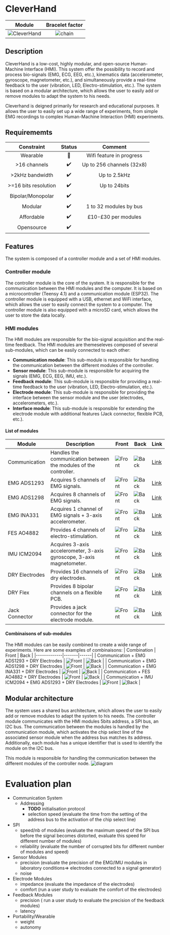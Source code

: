 # CleverHand
Module        |  Bracelet factor
:-------------------------:|:-------------------------:
![CleverHand](docs/anim.gif) |  ![chain](docs/bracelet_one.png)


## Description

CleverHand is a low-cost, highly modular, and open-source Human-Machine Interface (HMI). This system offer the possibility to record and process bio-signals (EMG, ECG, EEG, etc.), kinematics data (accelerometer, gyroscope, magnetometer, etc.), and simultaneously provide a real-time feedback to the user (vibration, LED, Electro-stimulation, etc.). The system is based on a modular architecture, which allows the user to easily add or remove modules to adapt the system to his needs.

Cleverhand is deigned primarily for research and educational purposes. It allows the user to easily set up a wide range of experiments, from simple EMG recordings to complex Human-Machine Interaction (HMI) experiments. 

## Requirememts
| **Constraint** |Status|Comment|
:---:|:---:|:---:|
|Wearable | :hammer:| Wifi feature in progress|
|>16 channels | :heavy_check_mark:| Up to 256 channels (32x8) |
|>2kHz bandwidth|:heavy_check_mark:| Up to 2.5kHz|
|>=16 bits resolution|:heavy_check_mark:| Up to 24bits|
|Bipolar/Monopolar |:heavy_check_mark:||
|Modular | :heavy_check_mark:| 1 to 32 modules by bus|
|Affordable | :heavy_check_mark:| £10-£30 per modules|
|Opensource |:heavy_check_mark:||



## Features
The system is composed of a controller module and a set of HMI modules. 

### Controller module
The controller module is the core of the system. It is responsible for the communication between the HMI modules and the computer. It is based on a microcontroller (Teensy 4.1) and a communication module (ESP32). The controller module is equipped with a USB, ethernet and WiFi interface, which allows the user to easily connect the system to a computer. The controller module is also equipped with a microSD card, which allows the user to store the data locally.

### HMI modules
The HMI modules are responsible for the bio-signal acquisition and the real-time feedback. The HMI modules are themeseleves composed of several sub-modules, which can be easily connected to each other:

- **Communication module**: This sub-module is responsible for handling the communication between the different modules of the controller.
- **Sensor module**: This sub-module is responsible for acquiring the signals (EMG, ECG, EEG, IMU, etc.).
- **Feedback module**: This sub-module is responsible for providing a real-time feedback to the user (vibration, LED, Electro-stimulation, etc.).
- **Electrode module**: This sub-module is responsible for providing the interface between the sensor module and the user (electrodes, accelerometers, etc.).
- **Interface module**: This sub-module is responsible for extending the electrode module with additional features (Jack connector, flexible PCB, etc.).

#### List of modules

| Module | Description | Front | Back | Link |
|--------|-------------|-------|------|--|
| Communication | Handles the communication between the modules of the controller. | ![Front](3d_model/modules/render/COM_MOD_front.png) | ![Back](3d_model/modules/render/COM_MOD_back.png) | [Link](KiCad/modules/COM_MOD/README.md) |
| EMG ADS1293  | Acquires 5 channels of EMG signals. | ![Front](3d_model/modules/render/EMG_DAQ_ADS1293_front.png) | ![Back](3d_model/modules/render/EMG_DAQ_ADS1293_back.png) | [Link](KiCad/modules/EMG_DAQ_ADS1293/README.md) |
| EMG ADS1298  | Acquires 8 channels of EMG signals. | ![Front](3d_model/modules/render/EMG_DAQ_ADS1298_front.png) | ![Back](3d_model/modules/render/EMG_DAQ_ADS1298_back.png) | [Link](KiCad/modules/EMG_DAQ_ADS1298/README.md) |
| EMG INA331   | Acquires 1 channel of EMG signals + 3-axis accelerometer. | ![Front](3d_model/modules/render/EMG_INA331_front.png) | ![Back](3d_model/modules/render/EMG_INA331_back.png) | [Link](KiCad/modules/EMG_INA331/README.md) |
| FES AO4882   | Provides 4 channels of electro-stimulation. | ![Front](3d_model/modules/render/FES_AO4882_front.png) | ![Back](3d_model/modules/render/FES_AO4882_back.png) | [Link](KiCad/modules/FES_AO4882/README.md) |
| IMU ICM2094  | Acquires 3-axis accelerometer, 3-axis gyroscope, 3-axis magnetometer. | ![Front](3d_model/modules/render/IMU_ICM2094_front.png) | ![Back](3d_model/modules/render/IMU_ICM2094_back.png) | [Link](KiCad/modules/IMU_ICM2094/README.md) |
| DRY Electrodes | Provides 16 channels of dry electrodes. | ![Front](3d_model/modules/render/DRY_ELECTRODES_front.png) | ![Back](3d_model/modules/render/DRY_ELECTRODES_back.png) | [Link](KiCad/modules/DRY_ELECTRODES/README.md) |
| DRY Flex | Provides 8 bipolar channels on a flexible PCB. | ![Front](3d_model/modules/render/DRY_FLEX_front.png) | ![Back](3d_model/modules/render/DRY_FLEX_back.png) | [Link](KiCad/modules/DRY_FLEX/README.md) |
| Jack Connector | Provides a jack connector for the electrode module. | ![Front](3d_model/modules/render/JACK_CONN_front.png) | ![Back](3d_model/modules/render/JACK_CONN_back.png) | [Link](KiCad/modules/JACK_CONN/README.md) |


#### Combinaisons of sub-modules
The HMI modules can be easily combined to create a wide range of experiments. Here are some examples of combinaisons:
| Combination | Front | Back |
|-------------|-------|------|
| Communication + EMG ADS1293 + DRY Electrodes | ![Front](3d_model/modules/render/combination_1_front.png) | ![Back](3d_model/modules/render/combination_1_back.png) |
| Communication + EMG ADS1298 + DRY Electrodes | ![Front](3d_model/modules/render/combination_2_front.png) | ![Back](3d_model/modules/render/combination_2_back.png) |
| Communication + EMG INA331 + DRY Electrodes | ![Front](3d_model/modules/render/combination_3_front.png) | ![Back](3d_model/modules/render/combination_3_back.png) |
| Communication + FES AO4882 + DRY Electrodes | ![Front](3d_model/modules/render/combination_4_front.png) | ![Back](3d_model/modules/render/combination_4_back.png) |
| Communication + IMU ICM2094 + EMG ADS1293 + DRY Electrodes | ![Front](3d_model/modules/render/combination_5_front.png) | ![Back](3d_model/modules/render/combination_5_back.png) |


## Modular architecture

The system uses a shared bus architecture, which allows the user to easily add or remove modules to adapt the system to his needs. The controller module communicates with the HMI modules 5bits address, a SPI bus, an I2C bus. The communication between the modules is handled by the communication module, which activates the chip select line of the associated sensor module when the address bus matches its address. Additionally, each module has a unique identifier that is used to identify the module on the I2C bus.

This module is responsible for handling the communication between the different modules of the controller node.
![diagram](docs/diagram.drawio.svg)

# Evaluation plan
- Communication System
    - Addressing
        - **TODO** initialisation protocol
        - selection speed (evaluate the time from the setting of the address bus to the activation of the chip select line)
 - SPI
    - speed/nb of modules (evaluate the maximum speed of the SPI bus before the signal becomes distorted, evaluate this speed for different number of modules)
    - reliability (evaluate the number of corrupted bits for different number of modules and speed)
- Sensor Modules
    - precision (evaluate the precision of the EMG/IMU modules in laboratory conditions=> electrodes connected to a signal generator)
    - noise 
- Electrode Modules
    - impedance (evaluate the impedance of the electrodes) 
    - comfort (run a user study to evaluate the comfort of the electrodes)
- Feedback Modules
    - precision ( run a user study to evaluate the precision of the feedback modules)
    - latency
- Portability/Wearable
    - weight
    - autonomy